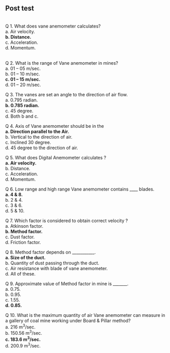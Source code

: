 ## Post test
<br>
Q 1. What does vane anemometer calculates?<br>
a. Air velocity.<br>
<b>b. Distance. </b><br>
c. Acceleration. <br>
d. Momentum. <br><br>

Q 2. What is the range of Vane anemometer in mines?<br>
a. 01 – 05 m/sec.<br>
b. 01 – 10 m/sec. <br>
<b>c. 01 – 15 m/sec.</b><br>
d. 01 – 20 m/sec.<br>

Q 3. The vanes are set an angle to the direction of air flow. <br>
a. 0.795 radian. <br>
<b>b. 0.785 radian.</b><br>
c. 45 degree.<br>
d. Both b and c.<br>

Q 4. Axis of Vane anemometer should be in the  <br>
<b>a. Direction parallel to the Air.</b><br>
b. Vertical to the direction of air.<br>
c. Inclined 30 degree.  <br>
d. 45 degree to the direction of air.  <br>

Q 5. What does Digital Anemometer calculates ?<br>
<b>a. Air velocity.</b> <br>
b. Distance. <br>
c. Acceleration. <br>
d. Momentum. <br>

Q 6. Low range and high range Vane anemometer contains ____ blades.  <br>
<b>a. 4 & 8. </b><br>
b. 2 & 4. <br>
c. 3 & 6. <br>
d. 5 & 10.<br>

Q 7. Which factor is considered to obtain correct velocity ?<br>
a. Atkinson factor.<br>
<b>b. Method factor.</b><br>
c. Dust factor.<br>
d. Friction factor. <br>

Q 8. Method factor depends on ___________.<br>
<b>a. Size of the duct.</b><br>
b. Quantity of dust passing through the duct.<br>
c. Air resistance with blade of vane anemometer.<br>
d. All of these. <br>

Q 9. Approximate value of Method factor in mine is _______. <br>
a. 0.75. <br>
b. 0.95. <br>
c. 1.55. <br>
<b>d. 0.85. </b><br>

Q 10. What is the maximum quantity of air Vane anemometer can measure in a gallery of coal mine working under Board & Pillar method?<br>
a. 216 m<sup>3</sup>/sec. <br>
b. 150.56 m<sup>3</sup>/sec. <br>
<b>c. 183.6 m<sup>3</sup>/sec. </b><br>
d. 200.9 m<sup>3</sup>/sec. <br>
